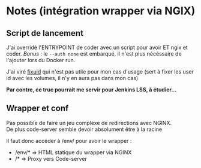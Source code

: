 # Notes (intégration wrapper via NGIX)

## Script de lancement

J'ai overridé l'ENTRYPOINT de coder avec un script pour avoir ET ngix et coder.
*Bonus* : le `--auth none` est embarqué, il n'est plus nécéssaire de l'ajouter lors du Docker run.

J'ai viré [fixuid](https://github.com/boxboat/fixuid) qui n'est pas utile pour mon cas d'usage (sert à fixer les user id avec les volumes, il n'y en aura pas dans mon cas)

**Par contre, ce truc pourrait me servir pour Jenkins LSS, à étudier...**

## Wrapper et conf 

Pas possible de faire un jeu complexe de redirections avec NGINX.  
De plus code-server semble devoir absolument être à la racine

Il faut donc accéder à /env/ pour avoir le wrapper :

- /env/* => HTML statique du wrapper via NGINX
- /* => Proxy vers Code-server


